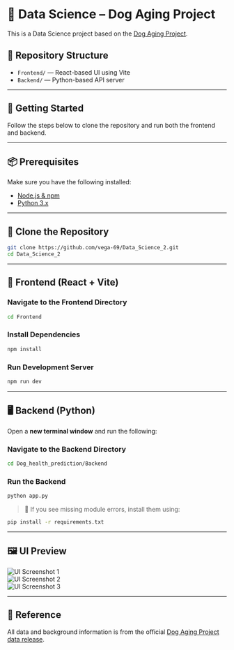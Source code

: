 # 🧠 Data Science – Dog Aging Project

This is a Data Science project based on the [Dog Aging Project](https://github.com/dogagingproject/dataRelease).

## 📁 Repository Structure

- `Frontend/` — React-based UI using Vite
- `Backend/` — Python-based API server

---

## 🚀 Getting Started

Follow the steps below to clone the repository and run both the frontend and backend.

---

## 📦 Prerequisites

Make sure you have the following installed:

- [Node.js & npm](https://nodejs.org/)
- [Python 3.x](https://www.python.org/downloads/)

---

## 🔄 Clone the Repository

```bash
git clone https://github.com/vega-69/Data_Science_2.git
cd Data_Science_2
```

---

## 🎨 Frontend (React + Vite)

### Navigate to the Frontend Directory

```bash
cd Frontend
```

### Install Dependencies

```bash
npm install
```

### Run Development Server

```bash
npm run dev
```

---

## 🖥️ Backend (Python)

Open a **new terminal window** and run the following:

### Navigate to the Backend Directory

```bash
cd Dog_health_prediction/Backend
```

### Run the Backend

```bash
python app.py
```

> 🔧 If you see missing module errors, install them using:

```bash
pip install -r requirements.txt
```

---

## 🖼️ UI Preview

![UI Screenshot 1](images/image_3.png)  
![UI Screenshot 2](images/image_1.png)  
![UI Screenshot 3](images/image_2.png)

---

## 📄 Reference

All data and background information is from the official [Dog Aging Project data release](https://github.com/dogagingproject/dataRelease).
